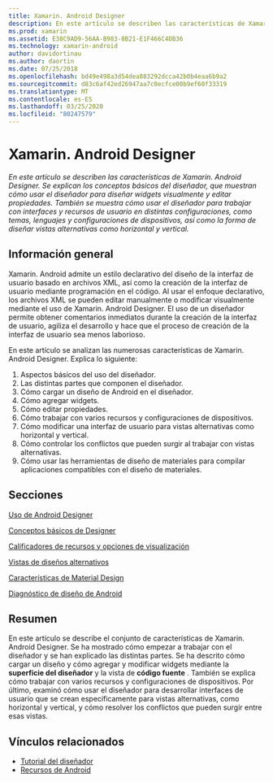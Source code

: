 ```yaml
---
title: Xamarin. Android Designer
description: En este artículo se describen las características de Xamarin. Android Designer. Se explican los conceptos básicos del diseñador, que muestran cómo usar el diseñador para diseñar widgets visualmente y editar propiedades. También se muestra cómo usar el diseñador para trabajar con interfaces y recursos de usuario en distintas configuraciones, como temas, lenguajes y configuraciones de dispositivos, así como cómo diseñar vistas alternativas como horizontal y vertical.
ms.prod: xamarin
ms.assetid: E38C9AD9-56AA-B983-8B21-E1F466C4DB36
ms.technology: xamarin-android
author: davidortinau
ms.author: daortin
ms.date: 07/25/2018
ms.openlocfilehash: bd49e498a3d54dea883292dcca42b0b4eaa6b9a2
ms.sourcegitcommit: d83c6af42ed26947aa7c0ecfce00b9ef60f33319
ms.translationtype: MT
ms.contentlocale: es-ES
ms.lasthandoff: 03/25/2020
ms.locfileid: "80247579"
---
```

# <a name="xamarinandroid-designer"></a>Xamarin. Android Designer

_En este artículo se describen las características de Xamarin. Android Designer. Se explican los conceptos básicos del diseñador, que muestran cómo usar el diseñador para diseñar widgets visualmente y editar propiedades. También se muestra cómo usar el diseñador para trabajar con interfaces y recursos de usuario en distintas configuraciones, como temas, lenguajes y configuraciones de dispositivos, así como la forma de diseñar vistas alternativas como horizontal y vertical._

## <a name="overview"></a>Información general

Xamarin. Android admite un estilo declarativo del diseño de la interfaz de usuario basado en archivos XML, así como la creación de la interfaz de usuario mediante programación en el código.
Al usar el enfoque declarativo, los archivos XML se pueden editar manualmente o modificar visualmente mediante el uso de Xamarin. Android Designer. El uso de un diseñador permite obtener comentarios inmediatos durante la creación de la interfaz de usuario, agiliza el desarrollo y hace que el proceso de creación de la interfaz de usuario sea menos laborioso.

En este artículo se analizan las numerosas características de Xamarin. Android Designer. Explica lo siguiente:

1. Aspectos básicos del uso del diseñador.
2. Las distintas partes que componen el diseñador.
3. Cómo cargar un diseño de Android en el diseñador.
4. Cómo agregar widgets.
5. Cómo editar propiedades.
6. Cómo trabajar con varios recursos y configuraciones de dispositivos.
7. Cómo modificar una interfaz de usuario para vistas alternativas como horizontal y vertical. 
8. Cómo controlar los conflictos que pueden surgir al trabajar con vistas alternativas. 
9. Cómo usar las herramientas de diseño de materiales para compilar aplicaciones compatibles con el diseño de materiales.

## <a name="sections"></a>Secciones

 [Uso de Android Designer](~/android/user-interface/android-designer/designer-walkthrough.md)

 [Conceptos básicos de Designer](~/android/user-interface/android-designer/designer-basics.md)

 [Calificadores de recursos y opciones de visualización](~/android/user-interface/android-designer/resource-qualifiers.md)

 [Vistas de diseños alternativos](~/android/user-interface/android-designer/alternative-layout-views.md)

 [Características de Material Design](~/android/user-interface/android-designer/material-design-features.md)

 [Diagnóstico de diseño de Android](~/android/user-interface/android-designer/diagnostics.md)

## <a name="summary"></a>Resumen

En este artículo se describe el conjunto de características de Xamarin. Android Designer.
Se ha mostrado cómo empezar a trabajar con el diseñador y se han explicado las distintas partes. Se ha descrito cómo cargar un diseño y cómo agregar y modificar widgets mediante la **superficie del diseñador** y la vista de **código fuente** . También se explica cómo trabajar con varios recursos y configuraciones de dispositivos. Por último, examinó cómo usar el diseñador para desarrollar interfaces de usuario que se crean específicamente para vistas alternativas, como horizontal y vertical, y cómo resolver los conflictos que pueden surgir entre esas vistas.

## <a name="related-links"></a>Vínculos relacionados

- [Tutorial del diseñador](~/android/user-interface/android-designer/designer-walkthrough.md)
- [Recursos de Android](~/android/app-fundamentals/resources-in-android/index.md)
